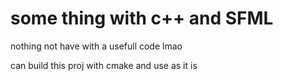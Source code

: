 # some thing with c++ and SFML
nothing not have with a usefull code 
lmao

can build this proj with cmake
and use as it is
```
